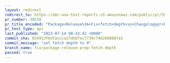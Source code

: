 ```yaml
---
layout: redirect
redirect_to: https://a8c-woo-test-reports.s3.amazonaws.com/public/pr/39239/api/index.html
pr_number: 39239
pr_title_encoded: "Package+Release%3A+Fix+fetch+depth+so+Changelogger+has+history"
pr_test_type: api
last_published: "2023-07-14 00:43:42 +0000"
commit_sha: 654913f6dfaccca1fd6bfac7739c7462600887e2
commit_message: "set fetch depth to 0"
branch_name: fix/package-release-prep-fetch-depth
passed: true
---
```

